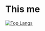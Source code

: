 # This me
[![Top Langs](https://github-readme-stats.vercel.app/api/top-langs/?username=im-zach&layout=compact)](https://github.com/anuraghazra/github-readme-stats)

